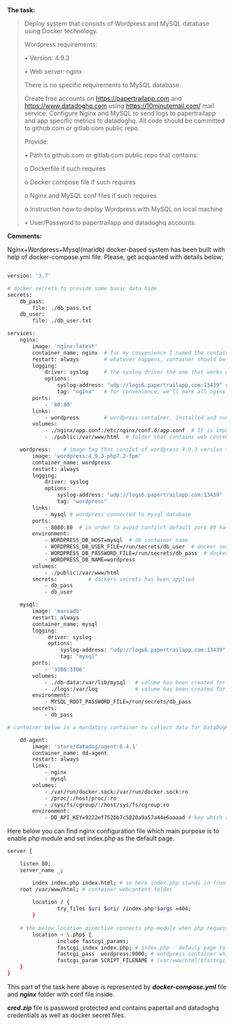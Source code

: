 **The task:**


>Deploy system that consists of Wordpress and MySQL database using Docker technology.
>
>Wordpress requirements:
>
>•	Version: 4.9.3
>
>•	Web server: nginx
>
>There is no specific requirements to MySQL database.
>
>Create free accounts on https://papertrailapp.com and https://www.datadoghq.com using https://10minutemail.com/ mail service.
Configure Nginx and MySQL to send logs to papertrailapp and app specific metrics to datadoghq.
All code should be committed to github.com or gitlab.com public repo.
>
>Provide:
>
>•	Path to github.com or gitlab.com public repo that contains:
>
>o	Dockerfile if such requires
>
>o	Docker compose file if such requires
>
>o	Nginx and MySQL conf files if such requires
>
>o	Instruction how to deploy Wordpress with MySQL on local machine
>
>•	User/Password to papertrailapp and datadoghq accounts.

**Comments:**

Nginx+Wordpress+Mysql(maridb) docker-based system has been built with help of docker-compose.yml file. Please, get acquanted with details below:
```sh

version: '3.7'

# docker secrets to provide some basic data hide
secrets:
    db_pass:
        file: ./db_pass.txt
    db_user:
        file: ./db_user.txt

services:
    nginx:
        image: 'nginx:latest'
        container_name: nginx  # for my convenience I named the container
        restart: always        # whatever happens, container should be always relaunched
        logging:
            driver: syslog     # the syslog driver the one that works with a docker and transfer data outside
            options:
                syslog-address: "udp://logs6.papertrailapp.com:13439" # path to the Papertrail which coolects the logs
                tag: "nginx"   # for convenience, we'll mark all nginx logs as "nginx" (by default containers ID is used)
        ports:
            - '80:80'
        links:
            - wordpress        # wordpress container, installed and running on nginx server
        volumes:
            - ./nginx/app.conf:/etc/nginx/conf.d/app.conf  # It is important to add php-mudule, so we edit nginx conf file
            - ./public:/var/www/html  # folder that contains web content, has been added for testing purpose

    wordpress:    # image tag that consist of wordpress 4.9.3 version + fpm-server (works with php)
        image: 'wordpress:4.9.3-php7.2-fpm'  
        container_name: wordpress
        restart: always
        logging:
            driver: syslog
            options:
                syslog-address: "udp://logs6.papertrailapp.com:13439"
                tag: "wordpress"
        links:
            - mysql # wordpress connected to mysql database
        ports:
            - 8080:80  # in order to avoid confilct default port 80 has been replaced by 8080
        environment:
            - WORDPRESS_DB_HOST=mysql  # db container name
            - WORDPRESS_DB_USER_FILE=/run/secrets/db_user  # docker secrets hidden data, 
            - WORDPRESS_DB_PASSWORD_FILE=/run/secrets/db_pass  # dockers secrets hidden data, 
            - WORDPRESS_DB_NAME=wordpress
        volumes:
            - ./public:/var/www/html
        secrets:          # dockers secrets has been applied
            - db_pass
            - db_user

    mysql:
        image: 'mariadb'
        restart: always
        container_name: mysql
        logging:
             driver: syslog
             options:
                 syslog-address: "udp://logs6.papertrailapp.com:13439"
                 tag: "mysql"
        ports:
            - '3306:3306'
        volumes:
            - ./db-data:/var/lib/mysql   # volume has been created for testing purpose, not a mandatory thing
            - ./logs:/var/log            # volume has been created for testing purpose, not a mandatory thing
        environment:
            - MYSQL_ROOT_PASSWORD_FILE=/run/secrets/db_pass
        secrets:
            - db_pass

# container below is a mandatory container to collect data for DataDogHQ metrics

    dd-agent:
        image: 'store/datadog/agent:6.4.1'
        container_name: dd-agent
        restart: always
        links:
            - nginx
            - mysql
        volumes:
            - /var/run/docker.sock:/var/run/docker.sock:ro
            - /proc/:/host/proc/:ro
            - /sys/fs/cgroup/:/host/sys/fs/cgroup:ro
        environment:
            - DD_API_KEY=9222ef752bb7c5820a9a57a44e6aaaad # key which allows data to be sent to appropriate (mine) account
```

Here below you can find nginx configuration file which main purpose is to enable php module and set index.php as the default page.

```sh
server {

	listen 80;   
	server_name _;

        index index.php index.html; # so here index.php stands in front of index.html which means it will be requested before the index.html in case if its found, once we get "/" requesst.
	root /var/www/html; # container webcontent folder 
 
        location / {
                try_files $uri $uri/ /index.php?$args =404;
        }
	
	# the below location directive connects php-module when php requests arrive
        location ~ \.php$ {
                include fastcgi_params;
                fastcgi_index index.php; # index.php - defauly page to open
                fastcgi_pass  wordpress:9000; # wordpress container which is actually Wordpress+FPM (fpm web-server that's working with php requests)
                fastcgi_param SCRIPT_FILENAME # /var/www/html/$fastcgi_script_name; (path to the scrip file which is in our case named "index.php")
	}
}
```


This part of the task here above is represented by ***docker-compose.yml*** file and ***nginx*** folder with conf file inside.

***cred.zip*** file is password protected and contains papertail and datadoghq credentials as well as docker secret files.

